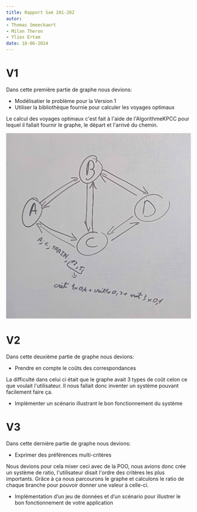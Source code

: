```yaml
---
title: Rapport Saé 201-202 
autor:
- Thomas Smeeckaert
- Milan Theron
- Ylies Ertam
date: 18-06-2024
---
```


# V1
Dans cette première partie de graphe nous devions:
- Modélisatier le problème pour la Version 1
- Utiliser la bibliothèque fournie pour calculer les voyages optimaux

Le calcul des voyages optimaux c'est fait à l'aide de l'AlgorithmeKPCC pour lequel il fallait fournir le graphe, le départ et l'arrivé du chemin.

![Graphe Modelisation](res/Images/Prototype_Graphe.jpg)

# V2
Dans cette deuxième partie de graphe nous devions:
- Prendre en compte le coûts des correspondances

La difficulté dans celui ci était que le graphe avait 3 types de coût celon ce que voulait l'utilisateur. Il nous fallait donc inventer un système pouvant facilement faire ça.

- Implémenter un scénario illustrant le bon fonctionnement du système

# V3
Dans cette dernière partie de graphe nous devions:
- Exprimer des préférences multi-critères

Nous devions pour cela mixer ceci avec de la POO, nous avions donc crée un système de ratio, l'utilisateur disait l'ordre des critères les plus importants. Grâce à ça nous parcourons le graphe et calculons le ratio de chaque branche pour pouvoir donner une valeur à celle-ci.

- Implémentation d’un jeu de données et d’un scénario pour illustrer le bon fonctionnement de votre application